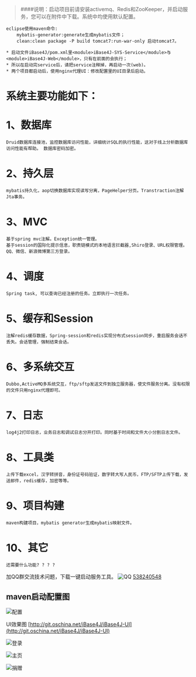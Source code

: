 >####说明：启动项目前请安装activemq、Redis和ZooKeeper，并启动服务，您可以在附件中下载。系统中均使用默认配置。

```
eclipse使用maven命令: 
    mybatis-generator:generate生成mybatis文件；
    clean:clean package -P build tomcat7:run-war-only 启动tomcat7。
```
```
* 启动文件iBase4J/pom.xml里<module>iBase4J-SYS-Service</module>与<module>iBase4J-Web</module>，只有在前面的会执行；
* 所以在启动完service后，请把service注释掉，再启动一次(web)。
* 两个项目都启动后，使用nginx代理UI：修改配置里的UI目录后启动。
```

系统主要功能如下：
=====
1、数据库
======

    Druid数据库连接池，监控数据库访问性能，详细统计SQL的执行性能，这对于线上分析数据库访问性能有帮助。 数据库密码加密。

2、持久层
======

    mybatis持久化，aop切换数据库实现读写分离，PageHelper分页。Transtraction注解Jta事务。

3、MVC
======

    基于spring mvc注解。Exception统一管理。
    基于session的国际化提示信息，职责链模式的本地语言拦截器,Shiro登录、URL权限管理。
    QQ、微信、新浪微博第三方登录。

4、调度
======

    Spring task, 可以查询已经注册的任务。立即执行一次任务。

5、缓存和Session
===========

    注解redis缓存数据，Spring-session和redis实现分布式session同步，重启服务会话不丢失。会话管理，强制结束会话。

6、多系统交互
===========

    Dubbo,ActiveMQ多系统交互，ftp/sftp发送文件到独立服务器，使文件服务分离。没有权限的文件只用nginx代理即可。

7、日志
===========

    log4j2打印日志，业务日志和调试日志分开打印。同时基于时间和文件大小分割日志文件。

8、工具类
===========

    上传下载excel，汉字转拼音，身份证号码验证，数字转大写人民币，FTP/SFTP上传下载，发送邮件，redis缓存，加密等等。

9、项目构建
===========

    maven构建项目，mybatis generator生成mybatis映射文件。 

10、其它
===========

    还需要什么功能? ? ? ?
加QQ群交流技术问题，下载一键启动服务工具。
![QQ](http://pub.idqqimg.com/wpa/images/group.png "QQ")
[538240548](http://shang.qq.com/wpa/qunwpa?idkey=b0fb32618d54e6a7f3cb718cd469b2952c8a968b1ef6f17fd68c83338ae4bce3)

maven启动配置图
---
![配置](http://git.oschina.net/iBase4J/iBase4J/raw/9caa79d7beb3f528bcaa66feec472315024d82ee/maven-config.png "maven配置")

UI效果图
[http://git.oschina.net/iBase4J/iBase4J-UI](http://git.oschina.net/iBase4J/iBase4J-UI)


![登录](http://git.oschina.net/iBase4J/iBase4J/raw/master/img/login.png "登录")

![主页](http://git.oschina.net/iBase4J/iBase4J/raw/master/img/index.png "主页")

![捐赠](http://git.oschina.net/iBase4J/iBase4J/raw/master/img/contribute.png "捐赠")